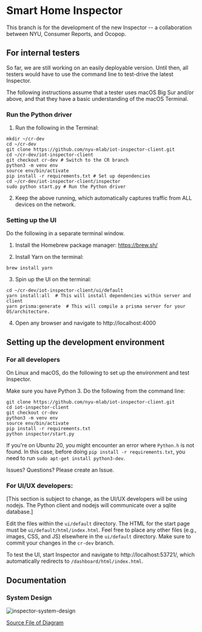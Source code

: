 # Smart Home Inspector

This branch is for the development of the new Inspector -- a collaboration
between NYU, Consumer Reports, and Ocopop.


## For internal testers

So far, we are still working on an easily deployable version. Until then, all testers would have to use the command line to test-drive the latest Inspector.

The following instructions assume that a tester uses macOS Big Sur and/or above, and that they have a basic understanding of the macOS Terminal.

### Run the Python driver

1. Run the following in the Terminal:

```
mkdir ~/cr-dev
cd ~/cr-dev
git clone https://github.com/nyu-mlab/iot-inspector-client.git
cd ~/cr-dev/iot-inspector-client
git checkout cr-dev # Switch to the CR branch
python3 -m venv env
source env/bin/activate
pip install -r requirements.txt # Set up dependencies
cd ~/cr-dev/iot-inspector-client/inspector
sudo python start.py # Run the Python driver
```

2. Keep the above running, which automatically captures traffic from ALL devices on the network.


### Setting up the UI

Do the following in a separate terminal window.

1. Install the Homebrew package manager: https://brew.sh/

2. Install Yarn on the terminal:
```
brew install yarn
```

3. Spin up the UI on the terminal:
```
cd ~/cr-dev/iot-inspector-client/ui/default
yarn install:all  # This will install dependencies within server and client
yarn prisma:generate  # This will compile a prisma server for your OS/architecture.
```

4. Open any browser and navigate to http://localhost:4000




## Setting up the development environment

### For all developers

On Linux and macOS, do the following to set up the environment and test Inspector.

Make sure you have Python 3. Do the following from the command line:

```
git clone https://github.com/nyu-mlab/iot-inspector-client.git
cd iot-inspector-client
git checkout cr-dev
python3 -m venv env
source env/bin/activate
pip install -r requirements.txt
python inspector/start.py
```

If you're on Ubuntu 20, you might encounter an error where `Python.h` is not found. In this case, before doing `pip install -r requirements.txt`, you need to run `sudo apt-get install python3-dev`.

Issues? Questions? Please create an Issue.


### For UI/UX developers:

[This section is subject to change, as the UI/UX developers will be using
nodejs. The Python client and nodejs will communicate over a sqlite database.]

Edit the files within the `ui/default` directory. The HTML for the start page
must be `ui/default/html/index.html`. Feel free to place any other files (e.g.,
images, CSS, and JS) elsewhere in the `ui/default` directory. Make sure to
commit your changes in the `cr-dev` branch.

To test the UI, start Inspector and navigate to http://localhost:53721/, which
automatically redirects to `/dashboard/html/index.html`.



## Documentation

### System Design

![inspector-system-design](https://user-images.githubusercontent.com/1479070/170374526-d2fa9156-c386-41bb-94ea-17ea5bbfe595.png)

[Source File of Diagram](https://drive.google.com/file/d/1NPmysXA42BwZnroqAikgl_3HbTHSimJH/view)





